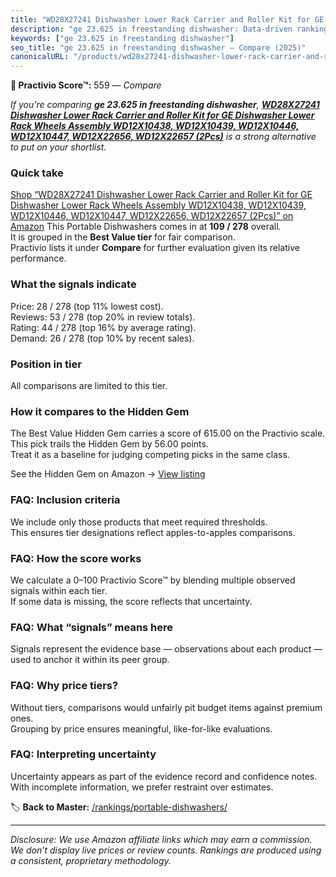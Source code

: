 ```yaml
---
title: "WD28X27241 Dishwasher Lower Rack Carrier and Roller Kit for GE Dishwasher Lower Rack Wheels Assembly WD12X10438, WD12X10439, WD12X10446, WD12X10447, WD12X22656, WD12X22657 (2Pcs)"
description: "ge 23.625 in freestanding dishwasher: Data-driven ranking using the Practivio Score™. Positioned by quality, value, demand, findability, momentum."
keywords: ["ge 23.625 in freestanding dishwasher"]
seo_title: "ge 23.625 in freestanding dishwasher — Compare (2025)"
canonicalURL: "/products/wd28x27241-dishwasher-lower-rack-carrier-and-roller-kit-for-ge-dishwasher-lower-rack-wheels-assembly-wd12x10438-wd12x10439-wd12x10446-wd12x10447-wd12x22656-wd12x22657-2pcs-B0CQVPQ72Z/"
---
```


**🛒 Practivio Score™:** 559 — _Compare_


*If you're comparing **ge 23.625 in freestanding dishwasher**, **[WD28X27241 Dishwasher Lower Rack Carrier and Roller Kit for GE Dishwasher Lower Rack Wheels Assembly WD12X10438, WD12X10439, WD12X10446, WD12X10447, WD12X22656, WD12X22657 (2Pcs)](https://www.amazon.com/dp/B0CQVPQ72Z?tag=practivio-20)** is a strong alternative to put on your shortlist.*
### Quick take
[Shop “WD28X27241 Dishwasher Lower Rack Carrier and Roller Kit for GE Dishwasher Lower Rack Wheels Assembly WD12X10438, WD12X10439, WD12X10446, WD12X10447, WD12X22656, WD12X22657 (2Pcs)” on Amazon](https://www.amazon.com/dp/B0CQVPQ72Z?tag=practivio-20)
This Portable Dishwashers comes in at **109 / 278** overall.  
It is grouped in the **Best Value tier** for fair comparison.  
Practivio lists it under **Compare** for further evaluation given its relative performance.

### What the signals indicate
Price: 28 / 278 (top 11% lowest cost).  
Reviews: 53 / 278 (top 20% in review totals).  
Rating: 44 / 278 (top 16% by average rating).  
Demand: 26 / 278 (top 10% by recent sales).

### Position in tier
All comparisons are limited to this tier.

### How it compares to the Hidden Gem
The Best Value Hidden Gem carries a score of 615.00 on the Practivio scale.  
This pick trails the Hidden Gem by 56.00 points.  
Treat it as a baseline for judging competing picks in the same class.  

See the Hidden Gem on Amazon → [View listing](https://www.amazon.com/dp/B00K8FS5R2?tag=practivio-20)

### FAQ: Inclusion criteria
We include only those products that meet required thresholds.  
This ensures tier designations reflect apples-to-apples comparisons.

### FAQ: How the score works
We calculate a 0–100 Practivio Score™ by blending multiple observed signals within each tier.  
If some data is missing, the score reflects that uncertainty.

### FAQ: What “signals” means here
Signals represent the evidence base — observations about each product — used to anchor it within its peer group.

### FAQ: Why price tiers?
Without tiers, comparisons would unfairly pit budget items against premium ones.  
Grouping by price ensures meaningful, like-for-like evaluations.

### FAQ: Interpreting uncertainty
Uncertainty appears as part of the evidence record and confidence notes.  
With incomplete information, we prefer restraint over estimates.

<!-- Missing template for Compare/CompareWithinPriceClass -->


🏷️ **Back to Master:** [/rankings/portable-dishwashers/](/rankings/portable-dishwashers/)

---
_Disclosure: We use Amazon affiliate links which may earn a commission. We don’t display live prices or review counts. Rankings are produced using a consistent, proprietary methodology._
